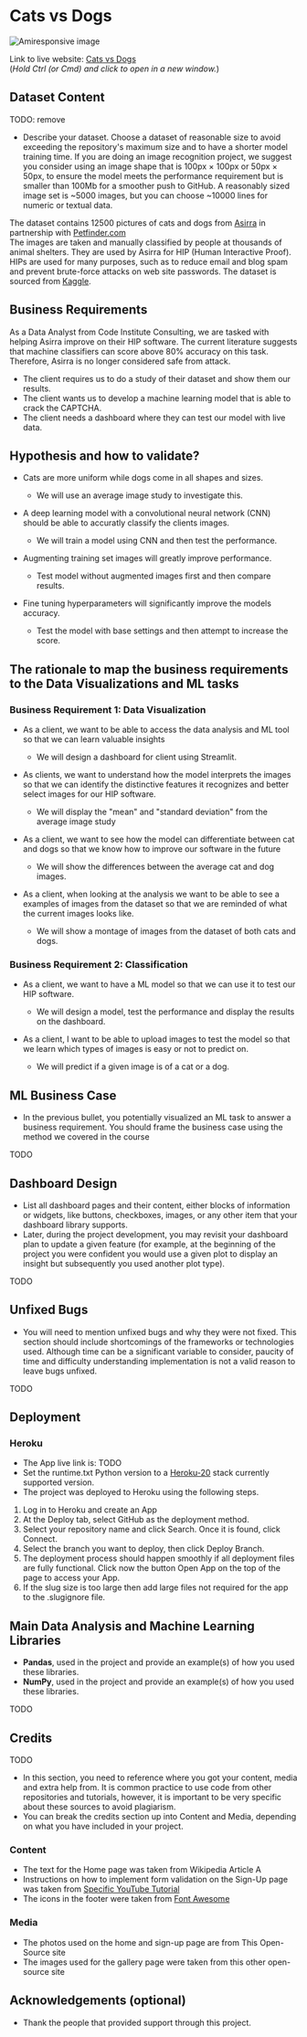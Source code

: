 # Cats vs Dogs

![Amiresponsive image](TODO)

Link to live website: [Cats vs Dogs](TODO) <br>(*Hold Ctrl (or Cmd) and click to open in a new window.*)



## Dataset Content

TODO: remove
* Describe your dataset. Choose a dataset of reasonable size to avoid exceeding the repository's maximum size and to have a shorter model training time. If you are doing an image recognition project, we suggest you consider using an image shape that is 100px × 100px or 50px × 50px, to ensure the model meets the performance requirement but is smaller than 100Mb for a smoother push to GitHub. A reasonably sized image set is ~5000 images, but you can choose ~10000 lines for numeric or textual data. 

The dataset contains 12500 pictures of cats and dogs from [Asirra](http://research.microsoft.com/en-us/um/redmond/projects/asirra/) in partnership with [Petfinder.com](http://www.petfinder.com/) <br>
The images are taken and manually classified by people at thousands of animal shelters. They are used by Asirra for HIP (Human Interactive Proof). HIPs are used for many purposes, such as to reduce email and blog spam and prevent brute-force attacks on web site passwords. The dataset is sourced from [Kaggle](https://www.kaggle.com/competitions/dogs-vs-cats).


## Business Requirements

As a Data Analyst from Code Institute Consulting, we are tasked with helping Asirra improve on their HIP software. The current literature suggests that machine classifiers can score above 80% accuracy on this task. Therefore, Asirra is no longer considered safe from attack.

- The client requires us to do a study of their dataset and show them our results.
- The client wants us to develop a machine learning model that is able to crack the CAPTCHA.
- The client needs a dashboard where they can test our model with live data.


## Hypothesis and how to validate?

- Cats are more uniform while dogs come in all shapes and sizes.
  - We will use an average image study to investigate this.

- A deep learning model with a convolutional neural network (CNN) should be able to accuratly classify the clients images.
  - We will train a model using CNN and then test the performance.

- Augmenting training set images will greatly improve performance.
  - Test model without augmented images first and then compare results.

- Fine tuning hyperparameters will significantly improve the models accuracy.
  - Test the model with base settings and then attempt to increase the score.


## The rationale to map the business requirements to the Data Visualizations and ML tasks

### **Business Requirement 1**: Data Visualization
- As a client, we want to be able to access the data analysis and ML tool so that we can learn valuable insights
  - We will design a dashboard for client using Streamlit.

- As clients, we want to understand how the model interprets the images so that we can identify the distinctive features it recognizes and better select images for our HIP software.
  - We will display the "mean" and "standard deviation" from the average image study

- As a client, we want to see how the model can differentiate between cat and dogs so that we know how to improve our software in the future
  - We will show the differences between the average cat and dog images.

- As a client, when looking at the analysis we want to be able to see a examples of images from the dataset so that we are reminded of what the current images looks like.
  - We will show a montage of images from the dataset of both cats and dogs.

### **Business Requirement 2**: Classification

- As a client, we want to have a ML model so that we can use it to test our HIP software.
  - We will design a model, test the performance and display the results on the dashboard.

- As a client, I want to be able to upload images to test the model so that we learn which types of images is easy or not to predict on.
  - We will predict if a given image is of a cat or a dog.


## ML Business Case
* In the previous bullet, you potentially visualized an ML task to answer a business requirement. You should frame the business case using the method we covered in the course 

TODO


## Dashboard Design
* List all dashboard pages and their content, either blocks of information or widgets, like buttons, checkboxes, images, or any other item that your dashboard library supports.
* Later, during the project development, you may revisit your dashboard plan to update a given feature (for example, at the beginning of the project you were confident you would use a given plot to display an insight but subsequently you used another plot type).

TODO


## Unfixed Bugs
* You will need to mention unfixed bugs and why they were not fixed. This section should include shortcomings of the frameworks or technologies used. Although time can be a significant variable to consider, paucity of time and difficulty understanding implementation is not a valid reason to leave bugs unfixed.

TODO


## Deployment
### Heroku

* The App live link is: TODO
* Set the runtime.txt Python version to a [Heroku-20](https://devcenter.heroku.com/articles/python-support#supported-runtimes) stack currently supported version.
* The project was deployed to Heroku using the following steps.

1. Log in to Heroku and create an App
2. At the Deploy tab, select GitHub as the deployment method.
3. Select your repository name and click Search. Once it is found, click Connect.
4. Select the branch you want to deploy, then click Deploy Branch.
5. The deployment process should happen smoothly if all deployment files are fully functional. Click now the button Open App on the top of the page to access your App.
6. If the slug size is too large then add large files not required for the app to the .slugignore file.


## Main Data Analysis and Machine Learning Libraries

- **Pandas**, used in the project and provide an example(s) of how you used these libraries.
- **NumPy**, used in the project and provide an example(s) of how you used these libraries.

TODO


## Credits 

TODO


* In this section, you need to reference where you got your content, media and extra help from. It is common practice to use code from other repositories and tutorials, however, it is important to be very specific about these sources to avoid plagiarism. 
* You can break the credits section up into Content and Media, depending on what you have included in your project. 

### Content 

- The text for the Home page was taken from Wikipedia Article A
- Instructions on how to implement form validation on the Sign-Up page was taken from [Specific YouTube Tutorial](https://www.youtube.com/)
- The icons in the footer were taken from [Font Awesome](https://fontawesome.com/)

### Media

- The photos used on the home and sign-up page are from This Open-Source site
- The images used for the gallery page were taken from this other open-source site



## Acknowledgements (optional)
* Thank the people that provided support through this project.


